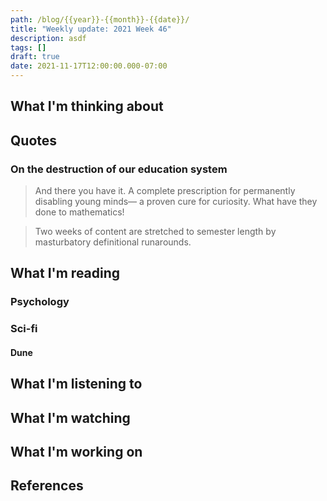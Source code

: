 ```yaml
---
path: /blog/{{year}}-{{month}}-{{date}}/
title: "Weekly update: 2021 Week 46"
description: asdf
tags: []
draft: true
date: 2021-11-17T12:00:00.000-07:00
---
```


## What I'm thinking about

## Quotes

### On the destruction of our education system

> And there you have it. A complete prescription for permanently disabling young minds— a proven cure for curiosity. What have they done to mathematics!

> Two weeks of content are stretched to semester length by masturbatory
definitional runarounds.

## What I'm reading

### Psychology


####

### Sci-fi

#### Dune


## What I'm listening to


## What I'm watching


## What I'm working on


## References

[lockhart]: https://discord.com/channels/@me/478024443692580914/910671035425247293
[depression]: https://psyche.co/ideas/depression-is-more-than-low-mood-its-a-change-of-consciousness
[unix]: https://github.com/ibraheemdev/modern-unix
[doc]: https://www.infoq.com/articles/code-walkthrough-documentation/
[head]: https://www.firstthings.com/article/2021/12/its-not-all-in-your-head